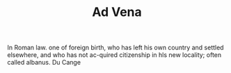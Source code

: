 ---
title: Ad Vena
letter: A
permalink: "/definitions/ad-vena.html"
body: In Roman law. one of foreign birth, who has left his own country and settled
  elsewhere, and who has not ac-quired citizenship in hls new locality; often called
  albanus. Du Cange
published_at: '2018-07-07'
source: Black's Law Dictionary
layout: post
---